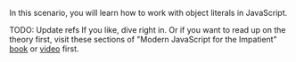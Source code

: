 In this scenario, you will learn how to work with object literals in JavaScript.

TODO: Update refs If you like, dive right in. Or if you want to read up on the theory first, visit these sections of "Modern JavaScript for the Impatient" [book](https://learning.oreilly.com/library/view/Modern+JavaScript+for+the+Impatient/9780136502166/ch01.xhtml#ch01lev1sec4) or [video](https://learning.oreilly.com/videos/modern-javascript-for/9780135812778/9780135812778-MJSI_01_01_02) first.
